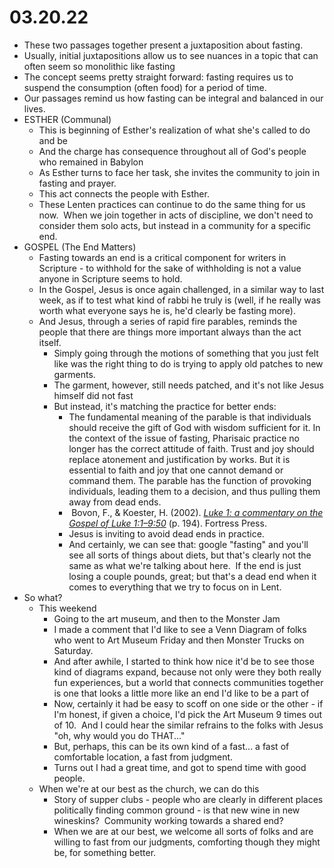 # 03.20.22

* These two passages together present a juxtaposition about fasting. 
* Usually, initial juxtapositions allow us to see nuances in a topic that can often seem so monolithic like fasting
* The concept seems pretty straight forward: fasting requires us to suspend the consumption (often food) for a period of time.
* Our passages remind us how fasting can be integral and balanced in our lives.
* ESTHER (Communal)
	* This is beginning of Esther's realization of what she's called to do and be
	* And the charge has consequence throughout all of God's people who remained in Babylon
	* As Esther turns to face her task, she invites the community to join in fasting and prayer.
	* This act connects the people with Esther.
	* These Lenten practices can continue to do the same thing for us now.  When we join together in acts of discipline, we don't need to consider them solo acts, but instead in a community for a specific end. 
* GOSPEL (The End Matters)
	* Fasting towards an end is a critical component for writers in Scripture - to withhold for the sake of withholding is not a value anyone in Scripture seems to hold.
	* In the Gospel, Jesus is once again challenged, in a similar way to last week, as if to test what kind of rabbi he truly is (well, if he really was worth what everyone says he is, he'd clearly be fasting more).
	* And Jesus, through a series of rapid fire parables, reminds the people that there are things more important always than the act itself.
		* Simply going through the motions of something that you just felt like was the right thing to do is trying to apply old patches to new garments.
		* The garment, however, still needs patched, and it's not like Jesus himself did not fast
		* But instead, it's matching the practice for better ends:
			* The fundamental meaning of the parable is that individuals should receive the gift of God with wisdom sufficient for it. In the context of the issue of fasting, Pharisaic practice no longer has the correct attitude of faith. Trust and joy should replace atonement and justification by works. But it is essential to faith and joy that one cannot demand or command them. The parable has the function of provoking individuals, leading them to a decision, and thus pulling them away from dead ends.
			*  Bovon, F., & Koester, H. (2002). _[Luke 1: a commentary on the Gospel of Luke 1:1–9:50](https://ref.ly/logosres/hrmneia63alk?ref=Bible.Lk5.36-39&off=3060&ctx=remained+muted.%EF%BB%BF48%EF%BB%BF%0a~The+fundamental+mean)_ (p. 194). Fortress Press.
			* Jesus is inviting to avoid dead ends in practice.
			* And certainly, we can see that: google "fasting" and you'll see all sorts of things about diets, but that's clearly not the same as what we're talking about here.  If the end is just losing a couple pounds, great; but that's a dead end when it comes to everything that we try to focus on in Lent.
* So what?
	* This weekend
		* Going to the art museum, and then to the Monster Jam
		* I made a comment that I'd like to see a Venn Diagram of folks who went to Art Museum Friday and then Monster Trucks on Saturday.
		* And after awhile, I started to think how nice it'd be to see those kind of diagrams expand, because not only were they both really fun experiences, but a world that connects communities together is one that looks a little more like an end I'd like to be a part of
		* Now, certainly it had be easy to scoff on one side or the other - if I'm honest, if given a choice, I'd pick the Art Museum 9 times out of 10.  And I could hear the similar refrains to the folks with Jesus "oh, why would you do THAT..."
		* But, perhaps, this can be its own kind of a fast... a fast of comfortable location, a fast from judgment.
		* Turns out I had a great time, and got to spend time with good people.
	* When we're at our best as the church, we can do this
		* Story of supper clubs - people who are clearly in different places politically finding common ground - is that new wine in new wineskins?  Community working towards a shared end?
		* When we are at our best, we welcome all sorts of folks and are willing to fast from our judgments, comforting though they might be, for something better.
